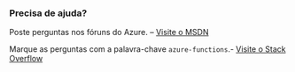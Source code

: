 ### Precisa de ajuda?
Poste perguntas nos fóruns do Azure. – [Visite o MSDN](http://go.microsoft.com/fwlink/?LinkId=780719)

Marque as perguntas com a palavra-chave `azure-functions`.- [Visite o Stack Overflow](http://stackoverflow.com/questions/tagged/azure-functions)

<!---HONumber=AcomDC_0912_2016-->